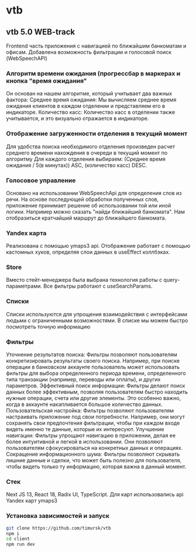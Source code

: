 # vtb
## vtb 5.0 WEB-track

Frontend часть приложения с навигацией по ближайшим банкоматам и офисам. Добавлена возможность фильтрации и голосовой поиск (WebSpeechAPI)

### Алгоритм времени ожидания (прогрессбар в маркерах и кнопка "время ожидания"
Он основан на нашем алгоритме, который учитывает два важных фактора:
Среднее время ожидания: Мы вычисляем среднее время ожидания клиентов в каждом отделении и представляем его в индикаторе.
Количество касс: Количество касс в отделении также учитывается, и это визуально отражается в индикаторе.

### Отображение загруженности отделения в текущий момент
Для удобства поиска необходимого отделения произведен расчет среднего времени нахождения в очереди в текущий момент по алгоритму
Для каждого отделения выбираем: (Среднее время ожидания / 5(в минутах)) ASC, (количество касс) DESC.

### Голосовое управление
Основано на использовании WebSpeechApi для определения слов из речи. На основе последующей обработки полученных слов, приложение принимает решение об использовании той или иной логики. Например можно сказать "найди ближайший банкомата". Нам отобразиться кратчайший маршрут до ближайшего банкомата.

### Yandex карта
Реализована с помощью ymaps3 api. Отображение работает с помощью кастомных хуков, определяя слои данных в useEffect коллбэках. 

### Store
Вместо стейт-менеджера была выбрана технология работы с query-параметрами. Все фильтры работают с useSearchParams.

### Списки
Списки  используются для упрощения взаимодействия с интерфейсами людьми с ограниченными возможностями. В списке мы можем быстро посмотреть точную информацию 

### Фильтры
Уточнение результатов поиска: Фильтры позволяют пользователям конкретизировать результаты своего поиска. Например, при поиске операции в банковском аккаунте пользователь может использовать фильтры для выбора определенного периода времени, определенного типа транзакции (например, переводы или оплаты), и других параметров.
Эффективный поиск информации: Фильтры делают поиск данных более эффективным, позволяя пользователям быстро находить нужные операции, счета или другие элементы. Это особенно важно, когда в аккаунте накапливается большое количество данных.
Пользовательская настройка: Фильтры позволяют пользователям настраивать приложение под свои потребности. Например, они могут сохранять свои предпочтения фильтрации, чтобы при каждом входе видеть именно те данные, которые их интересуют.
Улучшение навигации: Фильтры упрощают навигацию в приложении, делая ее более интуитивной и легкой в использовании. Они позволяют пользователям сфокусироваться на конкретных данных и операциях.
Сокращение информационного шума: Фильтры позволяют скрывать лишние данные и сделки, что может быть полезно для пользователя, чтобы видеть только ту информацию, которая важна в данный момент.

### Стек
Next JS 13, React 18, Radix UI, TypeScript.
Для карт использовались api Yandex карт ymaps3

### Установка зависимостей и запуск
```sh
git clone https://github.com/timursk/vtb
npm i
cd client
npm run dev
```

